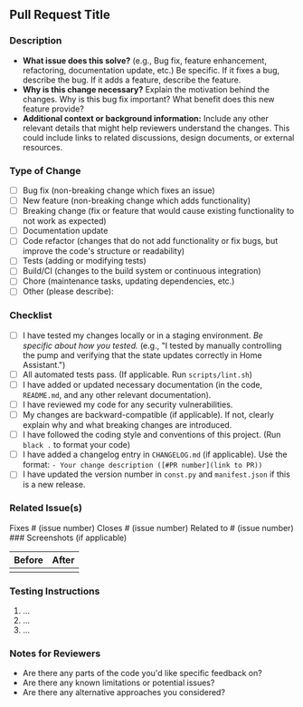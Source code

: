 ## Pull Request Title

### Description

- **What issue does this solve?** (e.g., Bug fix, feature enhancement, refactoring, documentation update, etc.)  Be specific.  If it fixes a bug, describe the bug. If it adds a feature, describe the feature.
- **Why is this change necessary?**  Explain the motivation behind the changes.  Why is this bug fix important? What benefit does this new feature provide?
- **Additional context or background information:** Include any other relevant details that might help reviewers understand the changes.  This could include links to related discussions, design documents, or external resources.

### Type of Change

- [ ] Bug fix (non-breaking change which fixes an issue)
- [ ] New feature (non-breaking change which adds functionality)
- [ ] Breaking change (fix or feature that would cause existing functionality to not work as expected)
- [ ] Documentation update
- [ ] Code refactor (changes that do not add functionality or fix bugs, but improve the code's structure or readability)
- [ ] Tests (adding or modifying tests)
- [ ] Build/CI (changes to the build system or continuous integration)
- [ ] Chore (maintenance tasks, updating dependencies, etc.)
- [ ] Other (please describe):

### Checklist

- [ ] I have tested my changes locally or in a staging environment.  *Be specific about how you tested.* (e.g., "I tested by manually controlling the pump and verifying that the state updates correctly in Home Assistant.")
- [ ] All automated tests pass. (If applicable.  Run `scripts/lint.sh`)
- [ ] I have added or updated necessary documentation (in the code, `README.md`, and any other relevant documentation).
- [ ] I have reviewed my code for any security vulnerabilities.
- [ ] My changes are backward-compatible (if applicable). If not, clearly explain why and what breaking changes are introduced.
- [ ] I have followed the coding style and conventions of this project. (Run `black .` to format your code)
- [ ] I have added a changelog entry in `CHANGELOG.md` (if applicable).  Use the format: `- Your change description ([#PR number](link to PR))`
- [ ] I have updated the version number in `const.py` and `manifest.json` if this is a new release.

### Related Issue(s)

Fixes # (issue number)  Closes # (issue number)  Related to # (issue number) ### Screenshots (if applicable)

| Before                                       | After                                       |
| -------------------------------------------- | -------------------------------------------- |
| | |

### Testing Instructions

1.  ...
2.  ...
3.  ...

### Notes for Reviewers

*   Are there any parts of the code you'd like specific feedback on?
*   Are there any known limitations or potential issues?
*   Are there any alternative approaches you considered?
